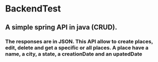 # BackendTest

## A simple spring API in java (CRUD). 

### The responses are in JSON. This API allow to create places, edit, delete and get a specific or all places. A place have a name, a city, a state, a creationDate and an upatedDate

